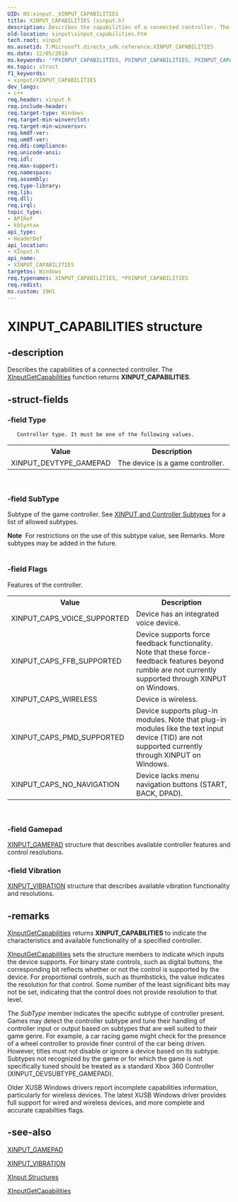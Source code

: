 ```yaml
---
UID: NS:xinput._XINPUT_CAPABILITIES
title: XINPUT_CAPABILITIES (xinput.h)
description: Describes the capabilities of a connected controller. The XInputGetCapabilities function returns XINPUT_CAPABILITIES.
old-location: xinput\xinput_capabilities.htm
tech.root: xinput
ms.assetid: T:Microsoft.directx_sdk.reference.XINPUT_CAPABILITIES
ms.date: 12/05/2018
ms.keywords: '*PXINPUT_CAPABILITIES, PXINPUT_CAPABILITIES, PXINPUT_CAPABILITIES structure pointer [XInput Game Controller APIs], XINPUT_CAPABILITIES, XINPUT_CAPABILITIES structure [XInput Game Controller APIs], xinput.xinput_capabilities, xinput/PXINPUT_CAPABILITIES, xinput/XINPUT_CAPABILITIES'
ms.topic: struct
f1_keywords:
- xinput/XINPUT_CAPABILITIES
dev_langs:
- c++
req.header: xinput.h
req.include-header: 
req.target-type: Windows
req.target-min-winverclnt: 
req.target-min-winversvr: 
req.kmdf-ver: 
req.umdf-ver: 
req.ddi-compliance: 
req.unicode-ansi: 
req.idl: 
req.max-support: 
req.namespace: 
req.assembly: 
req.type-library: 
req.lib: 
req.dll: 
req.irql: 
topic_type:
- APIRef
- kbSyntax
api_type:
- HeaderDef
api_location:
- XInput.h
api_name:
- XINPUT_CAPABILITIES
targetos: Windows
req.typenames: XINPUT_CAPABILITIES, *PXINPUT_CAPABILITIES
req.redist: 
ms.custom: 19H1
---
```


# XINPUT_CAPABILITIES structure


## -description


Describes the capabilities of a connected controller. The <a href="https://docs.microsoft.com/windows/desktop/api/xinput/nf-xinput-xinputgetcapabilities">XInputGetCapabilities</a> function returns <b>XINPUT_CAPABILITIES</b>. 


## -struct-fields




### -field Type

      
       Controller type. It must be one of the following values.
       

<table>
<tr>
<th>Value</th>
<th>Description</th>
</tr>
<tr>
<td>XINPUT_DEVTYPE_GAMEPAD</td>
<td>The device is a game controller. </td>
</tr>
</table>
 


### -field SubType

Subtype of the game controller. See <a href="https://docs.microsoft.com/windows/desktop/xinput/xinput-and-controller-subtypes">XINPUT and Controller Subtypes</a> for a list of allowed subtypes.

<div class="alert"><b>Note</b>  For restrictions on the use of this subtype value, see Remarks. More subtypes may be added in the future.</div>
<div> </div>

### -field Flags

Features of the controller.
       

<table>
<tr>
<th>Value</th>
<th>Description</th>
</tr>
<tr>
<td>XINPUT_CAPS_VOICE_SUPPORTED</td>
<td>Device has an integrated voice device.</td>
</tr>
<tr>
<td>XINPUT_CAPS_FFB_SUPPORTED</td>
<td>Device supports force feedback functionality. Note that these force-feedback features beyond rumble are not currently supported through XINPUT on Windows.</td>
</tr>
<tr>
<td>XINPUT_CAPS_WIRELESS</td>
<td>Device is wireless.</td>
</tr>
<tr>
<td>XINPUT_CAPS_PMD_SUPPORTED</td>
<td>Device supports plug-in modules. Note that plug-in modules like the text input device (TID)
           are not supported currently through XINPUT on Windows.</td>
</tr>
<tr>
<td>XINPUT_CAPS_NO_NAVIGATION</td>
<td>Device lacks menu navigation buttons (START, BACK, DPAD).</td>
</tr>
</table>
 


### -field Gamepad


<a href="https://docs.microsoft.com/windows/desktop/api/xinput/ns-xinput-xinput_gamepad">XINPUT_GAMEPAD</a> structure that describes available controller features and control resolutions. 


### -field Vibration


<a href="https://docs.microsoft.com/windows/desktop/api/xinput/ns-xinput-xinput_vibration">XINPUT_VIBRATION</a> structure that describes available vibration functionality and resolutions.


## -remarks




<a href="https://docs.microsoft.com/windows/desktop/api/xinput/nf-xinput-xinputgetcapabilities">XInputGetCapabilities</a> returns <b>XINPUT_CAPABILITIES</b> to indicate the characteristics and available functionality of a specified controller.




<a href="https://docs.microsoft.com/windows/desktop/api/xinput/nf-xinput-xinputgetcapabilities">XInputGetCapabilities</a> sets the structure members to indicate which inputs the device supports. For binary state controls, such as digital buttons, the corresponding bit reflects whether or not the control is supported by the device. For proportional controls, such as thumbsticks, the value indicates the resolution for that control. Some number of the least significant bits may not be set, indicating that the control does not provide resolution to that level.



The <i>SubType</i> member indicates the specific subtype of controller present. Games may detect the controller subtype and tune their handling of controller input or output based on subtypes that are well suited to their game genre. For example, a car racing game might check for the presence of a wheel controller to provide finer control of the car being driven. However, titles must not disable or ignore a device based on its subtype. Subtypes not recognized by the game or for which the game is not specifically tuned should be treated as a standard Xbox 360 Controller (XINPUT_DEVSUBTYPE_GAMEPAD).



Older XUSB Windows drivers report incomplete capabilities information, particularly for wireless devices. The latest XUSB Windows driver provides full support for wired and wireless devices, and more complete and accurate capabilties flags.






## -see-also




<a href="https://docs.microsoft.com/windows/desktop/api/xinput/ns-xinput-xinput_gamepad">XINPUT_GAMEPAD</a>



<a href="https://docs.microsoft.com/windows/desktop/api/xinput/ns-xinput-xinput_vibration">XINPUT_VIBRATION</a>



<a href="https://docs.microsoft.com/windows/desktop/xinput/structures">XInput Structures</a>



<a href="https://docs.microsoft.com/windows/desktop/api/xinput/nf-xinput-xinputgetcapabilities">XInputGetCapabilities</a>
 

 


